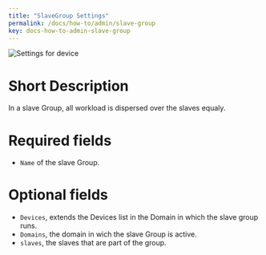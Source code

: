 ```yaml
---
title: "SlaveGroup Settings"
permalink: /docs/how-to/admin/slave-group
key: docs-how-to-admin-slave-group
---
```


![Settings for device](/assets/images/slave_group_settings.png)

# Short Description
In a slave Group, all workload is dispersed over the slaves equaly.

# Required fields
- `Name` of the slave Group.

# Optional fields
- `Devices`, extends the Devices list in the Domain in which the slave group runs.
- `Domains`, the domain in wich the slave Group is active.
- `slaves`, the slaves that are part of the group.
